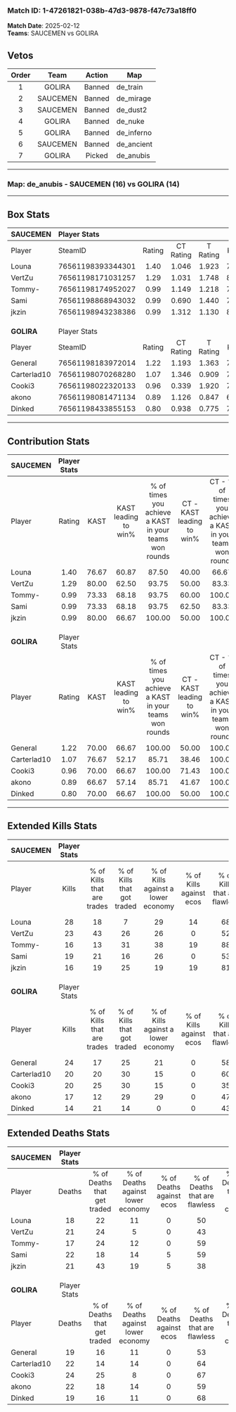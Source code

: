 ### Match ID: 1-47261821-038b-47d3-9878-f47c73a18ff0  
**Match Date**: 2025-02-12  
**Teams**: SAUCEMEN vs GOLIRA  

## Vetos  

| Order | Team | Action | Map |
| :---: | :--: | :----: | --- |
| 1 | GOLIRA | Banned | de_train |
| 2 | SAUCEMEN | Banned | de_mirage |
| 3 | SAUCEMEN | Banned | de_dust2 |
| 4 | GOLIRA | Banned | de_nuke |
| 5 | GOLIRA | Banned | de_inferno |
| 6 | SAUCEMEN | Banned | de_ancient |
| 7 | GOLIRA | Picked | de_anubis |

---  

### **Map**: de_anubis - SAUCEMEN (16) vs GOLIRA (14)  
---  

## Box Stats  

| **SAUCEMEN** | Player Stats      |        |           |          |       |      |       |         |        |      |     |
| :- | :- | :-: | :-: | :-: | :-: | :-: | :-: | :-: | :-: | :-: | :-: |
| Player       | SteamID           | Rating | CT Rating | T Rating | KAST  | ADR  | Kills | Assists | Deaths | K/D  | HS% |
| Louna        | 76561198393344301 |  1.40  |   1.046   |  1.923   | 76.67 | 86.5 |  28   |    6    |   18   | 1.56 | 25  |
| VertZu       | 76561198171031257 |  1.29  |   1.031   |  1.748   | 80.00 | 94.7 |  23   |   16    |   21   | 1.10 | 52  |
| Tommy-       | 76561198174952027 |  0.99  |   1.149   |  1.218   | 73.33 | 68.0 |  16   |    4    |   17   | 0.94 | 75  |
| Sami         | 76561198868943032 |  0.99  |   0.690   |  1.440   | 73.33 | 66.6 |  19   |    7    |   22   | 0.86 | 26  |
| jkzin        | 76561198943238386 |  0.99  |   1.312   |  1.130   | 80.00 | 69.3 |  16   |   11    |   21   | 0.76 | 43  |
|              |                   |        |           |          |       |      |       |         |        |      |     |
|              |                   |        |           |          |       |      |       |         |        |      |     |
|              |                   |        |           |          |       |      |       |         |        |      |     |
| **GOLIRA**   | Player Stats      |        |           |          |       |      |       |         |        |      |     |
| Player       | SteamID           | Rating | CT Rating | T Rating | KAST  | ADR  | Kills | Assists | Deaths | K/D  | HS% |
| General      | 76561198183972014 |  1.22  |   1.193   |  1.363   | 70.00 | 86.0 |  24   |    7    |   19   | 1.26 | 58  |
| Carterlad10  | 76561198070268280 |  1.07  |   1.346   |  0.909   | 76.67 | 75.4 |  20   |    8    |   22   | 0.91 | 45  |
| Cooki3       | 76561198022320133 |  0.96  |   0.339   |  1.920   | 70.00 | 71.9 |  20   |    3    |   24   | 0.83 | 75  |
| akono        | 76561198081471134 |  0.89  |   1.126   |  0.847   | 66.67 | 67.9 |  17   |    8    |   22   | 0.77 | 41  |
| Dinked       | 76561198433855153 |  0.80  |   0.938   |  0.775   | 70.00 | 45.1 |  14   |    6    |   19   | 0.74 |  7  |
---  

## Contribution Stats  

| **SAUCEMEN** | Player Stats |       |                      |                                                        |                           |                                                             |                          |                                                            |
| :- | :-: | :-: | :-: | :-: | :-: | :-: | :-: | :-: |
| Player       |    Rating    | KAST  | KAST leading to win% | % of times you achieve a KAST in your teams won rounds | CT - KAST leading to win% | CT - % of times you achieve a KAST in your teams won rounds | T - KAST leading to win% | T - % of times you achieve a KAST in your teams won rounds |
| Louna        |     1.40     | 76.67 |        60.87         |                         87.50                          |           40.00           |                            66.67                            |          76.92           |                           100.00                           |
| VertZu       |     1.29     | 80.00 |        62.50         |                         93.75                          |           50.00           |                            83.33                            |          71.43           |                           100.00                           |
| Tommy-       |     0.99     | 73.33 |        68.18         |                         93.75                          |           60.00           |                           100.00                            |          75.00           |                           90.00                            |
| Sami         |     0.99     | 73.33 |        68.18         |                         93.75                          |           62.50           |                            83.33                            |          71.43           |                           100.00                           |
| jkzin        |     0.99     | 80.00 |        66.67         |                         100.00                         |           50.00           |                           100.00                            |          83.33           |                           100.00                           |
|              |              |       |                      |                                                        |                           |                                                             |                          |                                                            |
|              |              |       |                      |                                                        |                           |                                                             |                          |                                                            |
|              |              |       |                      |                                                        |                           |                                                             |                          |                                                            |
| **GOLIRA**   | Player Stats |       |                      |                                                        |                           |                                                             |                          |                                                            |
| Player       |    Rating    | KAST  | KAST leading to win% | % of times you achieve a KAST in your teams won rounds | CT - KAST leading to win% | CT - % of times you achieve a KAST in your teams won rounds | T - KAST leading to win% | T - % of times you achieve a KAST in your teams won rounds |
| General      |     1.22     | 70.00 |        66.67         |                         100.00                         |           50.00           |                           100.00                            |          81.82           |                           100.00                           |
| Carterlad10  |     1.07     | 76.67 |        52.17         |                         85.71                          |           38.46           |                           100.00                            |          70.00           |                           77.78                            |
| Cooki3       |     0.96     | 70.00 |        66.67         |                         100.00                         |           71.43           |                           100.00                            |          64.29           |                           100.00                           |
| akono        |     0.89     | 66.67 |        57.14         |                         85.71                          |           41.67           |                           100.00                            |          77.78           |                           77.78                            |
| Dinked       |     0.80     | 70.00 |        66.67         |                         100.00                         |           50.00           |                           100.00                            |          81.82           |                           100.00                           |
---  

## Extended Kills Stats  

| **SAUCEMEN** | Player Stats |                            |                            |                                    |                         |                              |                                 |                                       |                    |           |
| :- | :-: | :-: | :-: | :-: | :-: | :-: | :-: | :-: | :-: | :-: |
| Player       |    Kills     | % of Kills that are trades | % of Kills that got traded | % of Kills against a lower economy | % of Kills against ecos | % of Kills that are flawless | % of Kills that are close duels | % of Kills that are assisted by flash | Pistol Round Kills | AWP Kills |
| Louna        |      28      |             18             |             7              |                 29                 |           14            |              68              |                0                |                   0                   |         8          |     1     |
| VertZu       |      23      |             43             |             26             |                 26                 |            0            |              52              |                4                |                   9                   |         0          |     4     |
| Tommy-       |      16      |             13             |             31             |                 38                 |           19            |              88              |                6                |                  19                   |         0          |     1     |
| Sami         |      19      |             21             |             16             |                 26                 |            0            |              53              |               16                |                   5                   |         0          |     0     |
| jkzin        |      16      |             19             |             25             |                 19                 |           19            |              81              |                6                |                   0                   |         1          |     3     |
|              |              |                            |                            |                                    |                         |                              |                                 |                                       |                    |           |
|              |              |                            |                            |                                    |                         |                              |                                 |                                       |                    |           |
|              |              |                            |                            |                                    |                         |                              |                                 |                                       |                    |           |
| **GOLIRA**   | Player Stats |                            |                            |                                    |                         |                              |                                 |                                       |                    |           |
| Player       |    Kills     | % of Kills that are trades | % of Kills that got traded | % of Kills against a lower economy | % of Kills against ecos | % of Kills that are flawless | % of Kills that are close duels | % of Kills that are assisted by flash | Pistol Round Kills | AWP Kills |
| General      |      24      |             17             |             25             |                 21                 |            0            |              58              |                4                |                  13                   |         0          |     2     |
| Carterlad10  |      20      |             20             |             30             |                 15                 |            0            |              60              |               15                |                   0                   |         0          |     1     |
| Cooki3       |      20      |             25             |             30             |                 15                 |            0            |              35              |               10                |                   5                   |         0          |     3     |
| akono        |      17      |             12             |             29             |                 29                 |            0            |              47              |               18                |                   0                   |         0          |     0     |
| Dinked       |      14      |             21             |             14             |                 0                  |            0            |              43              |                0                |                   7                   |         9          |     0     |
## Extended Deaths Stats  

| **SAUCEMEN** | Player Stats |                             |                                   |                          |                               |                            |                           |               |
| :- | :-: | :-: | :-: | :-: | :-: | :-: | :-: | :-: |
| Player       |    Deaths    | % of Deaths that get traded | % of Deaths against lower economy | % of Deaths against ecos | % of Deaths that are flawless | % of Deaths that are close | % of Deaths while blinded | Deaths to AWP |
| Louna        |      18      |             22              |                11                 |            0             |              50               |             6              |             0             |       1       |
| VertZu       |      21      |             24              |                 5                 |            0             |              43               |             14             |             5             |       0       |
| Tommy-       |      17      |             24              |                12                 |            0             |              59               |             12             |            12             |       3       |
| Sami         |      22      |             18              |                14                 |            5             |              59               |             0              |             0             |       3       |
| jkzin        |      21      |             43              |                19                 |            5             |              38               |             14             |            10             |       2       |
|              |              |                             |                                   |                          |                               |                            |                           |               |
|              |              |                             |                                   |                          |                               |                            |                           |               |
|              |              |                             |                                   |                          |                               |                            |                           |               |
| **GOLIRA**   | Player Stats |                             |                                   |                          |                               |                            |                           |               |
| Player       |    Deaths    | % of Deaths that get traded | % of Deaths against lower economy | % of Deaths against ecos | % of Deaths that are flawless | % of Deaths that are close | % of Deaths while blinded | Deaths to AWP |
| General      |      19      |             16              |                11                 |            0             |              53               |             11             |             5             |       1       |
| Carterlad10  |      22      |             14              |                14                 |            0             |              64               |             5              |             5             |       3       |
| Cooki3       |      24      |             25              |                 8                 |            0             |              67               |             0              |             4             |       2       |
| akono        |      22      |             18              |                14                 |            0             |              59               |             14             |             5             |       1       |
| Dinked       |      19      |             16              |                11                 |            0             |              68               |             0              |            11             |       2       |
